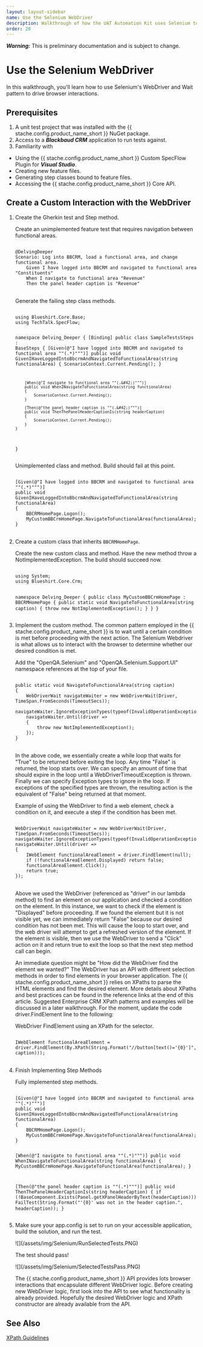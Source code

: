 ```yaml
---
layout: layout-sidebar
name: Use the Selenium WebDriver
description: Walkthrough of how the UAT Automation Kit uses Selenium to interact with the UI.
order: 20
---
```


<p class="alert alert-warning"><strong><em>Warning:</em></strong> This is preliminary documentation and is subject to change.</p>

# Use the Selenium WebDriver
In this walkthrough, you'll learn how to use Selenium's WebDriver and Wait pattern to drive browser interactions.

## Prerequisites

1. A unit test project that was installed with the {{ stache.config.product_name_short }} NuGet package.
2. Access to a ***Blackbaud CRM*** application to run tests against.
3. Familiarity with
 * Using the {{ stache.config.product_name_short }} Custom SpecFlow Plugin for ***Visual Studio***.
 * Creating new feature files.
 * Generating step classes bound to feature files.
 * Accessing the {{ stache.config.product_name_short }} Core API.

## Create a Custom Interaction with the WebDriver

<ol>
<li>
<p>Create the Gherkin test and Step method.</p>
<div class="codeSnippetContainerTabs"><div class="codeSnippetContainerTabSingle">Create an unimplemented feature test that requires navigation between functional areas.</div></div>
<pre><code class="language-gherkin">
@DelvingDeeper
Scenario: Log into BBCRM, load a functional area, and change functional area.
	Given I have logged into BBCRM and navigated to functional area "Constituents"
	When I navigate to functional area "Revenue"
	Then the panel header caption is "Revenue"
</code>
</pre>

<div class="codeSnippetContainerTabs"><div class="codeSnippetContainerTabSingle">Generate the failing step class methods.</div></div>
<pre><code class="language-csharp">
using Blueshirt.Core.Base;
using TechTalk.SpecFlow;

namespace Delving_Deeper
{
    [Binding]
    public class SampleTestsSteps : BaseSteps
    {
        [Given(@"I have logged into BBCRM and navigated to functional area ""(.&#42;)""")]
        public void GivenIHaveLoggedIntoBbcrmAndNavigatedToFunctionalArea(string functionalArea)
        {
            ScenarioContext.Current.Pending();
        }

        [When(@"I navigate to functional area ""(.&#42;)""")]
        public void WhenINavigateToFunctionalArea(string functionalArea)
        {
            ScenarioContext.Current.Pending();
        }

        [Then(@"the panel header caption is ""(.&#42;)""")]
        public void ThenThePanelHeaderCaptionIs(string headerCaption)
        {
            ScenarioContext.Current.Pending();
        }
    }
}
</code>
</pre>

<div class="codeSnippetContainerTabs"><div class="codeSnippetContainerTabSingle">Unimplemented class and method. Build should fail at this point.</div></div>
<pre><code class="language-csharp">
[Given(@"I have logged into BBCRM and navigated to functional area ""(.&#42;)""")]
public void GivenIHaveLoggedIntoBbcrmAndNavigatedToFunctionalArea(string functionalArea)
{
    BBCRMHomePage.Logon();
    MyCustomBBCrmHomePage.NavigateToFunctionalArea(functionalArea);
}
</code>
</pre>
</li>

<li>
<p>Create a custom class that inherits <code>BBCRMHomePage</code>.</p>
<div class="codeSnippetContainerTabs"><div class="codeSnippetContainerTabSingle">Create the new custom class and method. Have the new method throw a NotImplementedException. The build should succeed now.</div></div>
<pre><code class="language-csharp">
using System;
using Blueshirt.Core.Crm;

namespace Delving_Deeper
{
    public class MyCustomBBCrmHomePage : BBCRMHomePage
    {
        public static void NavigateToFunctionalArea(string caption)
        {
            throw new NotImplementedException();
        }
    }
}
</code>
</pre>
</li>
<li>
<p>Implement the custom method. The common pattern employed in the {{ stache.config.product_name_short }} is to wait until a certain condition is met before proceeding with the next action. The Selenium Webdriver is what allows us to interact with the browser to determine whether our desired condition is met.</p>
<div class="codeSnippetContainerTabs"><div class="codeSnippetContainerTabSingle">Add the "OpenQA.Selenium" and "OpenQA.Selenium.Support.UI" namespace references at the top of your file.</div></div>
<pre><code class="language-csharp">
public static void NavigateToFunctionalArea(string caption)
{
    WebDriverWait navigateWaiter = new WebDriverWait(Driver, TimeSpan.FromSeconds(TimeoutSecs));
    navigateWaiter.IgnoreExceptionTypes(typeof(InvalidOperationException));
    navigateWaiter.Until(driver =>
    {
        throw new NotImplementedException();
    });
}
</code>
</pre>

<p>In the above code, we essentially create a while loop that waits for "True" to be returned before exiting the loop. Any time "False" is returned, the loop starts over. We can specify an amount of time that should expire in the loop until a WebDriverTimeoutException is thrown. Finally we can specify Exception types to ignore in the loop. If exceptions of the specified types are thrown, the resulting action is the equivalent of "False" being returned at that moment.</p>

<div class="codeSnippetContainerTabs"><div class="codeSnippetContainerTabSingle">Example of using the WebDriver to find a web element, check a condition on it, and execute a step if the condition has been met.</div></div>
<pre><code class="language-csharp">
WebDriverWait navigateWaiter = new WebDriverWait(Driver, TimeSpan.FromSeconds(TimeoutSecs));
navigateWaiter.IgnoreExceptionTypes(typeof(InvalidOperationException));
navigateWaiter.Until(driver =>
{
    IWebElement functionalAreaElement = driver.FindElement(null);
    if (!functionalAreaElement.Displayed) return false;
    functionalAreaElement.Click();
    return true;
});
</code>
</pre>

<p>Above we used the WebDriver (referenced as "driver" in our lambda method) to find an element on our application and checked a condition on the element. In this instance, we want to check if the element is "Displayed" before proceeding. If we found the element but it is not visible yet, we can immediately return "False" because our desired condition has not been met. This will cause the loop to start over, and the web driver will attempt to get a refreshed version of the element. If the element is visible, then we use the WebDriver to send a "Click" action on it and return true to exit the loop so that the next step method call can begin.</p>

<p>An immediate question might be "How did the WebDriver find the element we wanted?" The WebDriver has an API with different selection methods in order to find elements in your browser application. The {{ stache.config.product_name_short }} relies on XPaths to parse the HTML elements and find the desired element. More details about XPaths and best practices can be found in the reference links at the end of this article. Suggested Enterprise CRM XPath patterns and examples will be discussed in a later walkthrough. For the moment, update the code driver.FindElement line to the following:</p>

<div class="codeSnippetContainerTabs"><div class="codeSnippetContainerTabSingle">WebDriver FindElement using an XPath for the selector.</div></div><pre><code class="language-csharp">
IWebElement functionalAreaElement = driver.FindElement(By.XPath(String.Format("//button[text()='{0}']", caption)));
</code>
</pre>
</li>

<li>
<p>Finish Implementing Step Methods</p>
<div class="codeSnippetContainerTabs"><div class="codeSnippetContainerTabSingle">Fully implemented step methods.</div></div>
<pre><code class="language-csharp">
[Given(@"I have logged into BBCRM and navigated to functional area ""(.&#42;)""")]
public void GivenIHaveLoggedIntoBbcrmAndNavigatedToFunctionalArea(string functionalArea)
{
    BBCRMHomePage.Logon();
    MyCustomBBCrmHomePage.NavigateToFunctionalArea(functionalArea);
}

[When(@"I navigate to functional area ""(.&#42;)""")]
public void WhenINavigateToFunctionalArea(string functionalArea)
{
    MyCustomBBCrmHomePage.NavigateToFunctionalArea(functionalArea);
}

[Then(@"the panel header caption is ""(.&#42;)""")]
public void ThenThePanelHeaderCaptionIs(string headerCaption)
{
    if (!BaseComponent.Exists(Panel.getXPanelHeaderByText(headerCaption))) 
        FailTest(String.Format("'{0}' was not in the header caption.", headerCaption));
}
</code>
</pre>
</li>

<li>
<p>Make sure your app.config is set to run on your accessible application, build the solution, and run the test.</p>
<p>![](/assets/img/Selenium/RunSelectedTests.PNG)</p>

<p>The test should pass!</p>
<p>![](/assets/img/Selenium/SelectedTestsPass.PNG)</p>

<p class="alert alert-info">The {{ stache.config.product_name_short }} API provides lots browser interactions that encapsulate different WebDriver logic. Before creating new WebDriver logic, first look into the API to see what functionality is already provided. Hopefully the desired WebDriver logic and XPath constructor are already available from the API.</p>
</li>
</ol>

<!---
Commenting out the original procedure just in case I need it again. The ordered list replacement seems to work fine, but keeping the old version just to be safe
#### 1. Create the Gherkin test and Step method.

<div class="codeSnippetContainerTabs"><div class="codeSnippetContainerTabSingle">Create an unimplemented feature test requiring navigation between functional areas.  </div></div><pre><code class="language-gherkin">
@DelvingDeeper
Scenario: Log into BBCRM, load a functional area, and change functional area.
	Given I have logged into BBCRM and navigated to functional area "Constituents"
	When I navigate to functional area "Revenue"
	Then the panel header caption is "Revenue"
</code>
</pre>

<div class="codeSnippetContainerTabs"><div class="codeSnippetContainerTabSingle">Generate the failing step class methods.</div></div><pre><code class="language-csharp">
using Blueshirt.Core.Base;
using TechTalk.SpecFlow;

namespace Delving_Deeper
{
    [Binding]
    public class SampleTestsSteps : BaseSteps
    {
        [Given(@"I have logged into BBCRM and navigated to functional area ""(.&#42;)""")]
        public void GivenIHaveLoggedIntoBbcrmAndNavigatedToFunctionalArea(string functionalArea)
        {
            ScenarioContext.Current.Pending();
        }

        [When(@"I navigate to functional area ""(.&#42;)""")]
        public void WhenINavigateToFunctionalArea(string functionalArea)
        {
            ScenarioContext.Current.Pending();
        }

        [Then(@"the panel header caption is ""(.&#42;)""")]
        public void ThenThePanelHeaderCaptionIs(string headerCaption)
        {
            ScenarioContext.Current.Pending();
        }
    }
}
</code>
</pre>

<div class="codeSnippetContainerTabs"><div class="codeSnippetContainerTabSingle">Unimplemented class and method.  Build should fail at this point.</div></div><pre><code class="language-csharp">
[Given(@"I have logged into BBCRM and navigated to functional area ""(.&#42;)""")]
public void GivenIHaveLoggedIntoBbcrmAndNavigatedToFunctionalArea(string functionalArea)
{
    BBCRMHomePage.Logon();
    MyCustomBBCrmHomePage.NavigateToFunctionalArea(functionalArea);
}
</code>
</pre>
    
#### 2. Create custom class inheriting BBCRMHomePage

<div class="codeSnippetContainerTabs"><div class="codeSnippetContainerTabSingle">Create the new custom class and method. Have the new method throw a NotImplementedException. The build should succeed now.</div></div><pre><code class="language-csharp">
using System;
using Blueshirt.Core.Crm;

namespace Delving_Deeper
{
    public class MyCustomBBCrmHomePage : BBCRMHomePage
    {
        public static void NavigateToFunctionalArea(string caption)
        {
            throw new NotImplementedException();
        }
    }
}
</code>
</pre>

#### Implement the custom method. The common pattern employed in the {{ stache.config.product_name_short }} is to wait until a certain condition has been met before proceeding with the next action. The Selenium Webdriver is what allows us to interact with the browser in order to determine whether or not our desired condition has been met.
<div class="codeSnippetContainerTabs"><div class="codeSnippetContainerTabSingle">Be sure to add the 'OpenQA.Selenium' and 'OpenQA.Selenium.Support.UI' namespace references at the top of your file.</div></div><pre><code class="language-csharp">
public static void NavigateToFunctionalArea(string caption)
{
    WebDriverWait navigateWaiter = new WebDriverWait(Driver, TimeSpan.FromSeconds(TimeoutSecs));
    navigateWaiter.IgnoreExceptionTypes(typeof(InvalidOperationException));
    navigateWaiter.Until(driver =>
    {
        throw new NotImplementedException();
    });
}
</code>
</pre>

In the above code, we essentially create a while loop that waits for "True" to be returned before exiting the loop. Any time "False" is returned, the loop starts over. We can specify an amount of time that should expire in the loop until a WebDriverTimeoutException is thrown. Finally we can specify Exception types to ignore in the loop. If exceptions of the specified types are thrown, the resulting action is the equivalent of "False" being returned at that moment.

<div class="codeSnippetContainerTabs"><div class="codeSnippetContainerTabSingle">Example of using the WebDriver to find a web element, check a condition on it, and execute a step if the condition has been met.</div></div><pre><code class="language-csharp">
WebDriverWait navigateWaiter = new WebDriverWait(Driver, TimeSpan.FromSeconds(TimeoutSecs));
navigateWaiter.IgnoreExceptionTypes(typeof(InvalidOperationException));
navigateWaiter.Until(driver =>
{
    IWebElement functionalAreaElement = driver.FindElement(null);
    if (!functionalAreaElement.Displayed) return false;
    functionalAreaElement.Click();
    return true;
});
</code>
</pre>

Above we used the WebDriver (referenced as "driver" in our lambda method) to find an element on our application and checked a condition on the element. In this instance, we want to check if the element is "Displayed" before proceeding. If we found the element but it is not visible yet, we can immediately return "False" because our desired condition has not been met. This will cause the loop to start over, and the web driver will attempt to get a refreshed version of the element. If the element is visible, then we use the WebDriver to send a "Click" action on it and return true to exit the loop so that the next step method call can begin.  
<br>
An immediate question might be "How did the WebDriver find the element we wanted?" The WebDriver has an API with different selection methods in order to find elements in your browser application. The {{ stache.config.product_name_short }} relies on XPaths to parse the HTML elements and find the desired element. More details about XPaths and best practices can be found in the reference links at the end of this article. Suggested Enterprise CRM XPath patterns and examples will be discussed in a later walkthrough. For the moment, update the code driver.FindElement line to the following:

<div class="codeSnippetContainerTabs"><div class="codeSnippetContainerTabSingle">WebDriver FindElement using an XPath for the selector.</div></div><pre><code class="language-csharp">
IWebElement functionalAreaElement = driver.FindElement(By.XPath(String.Format("//button[text()='{0}']", caption)));
</code>
</pre>

#### 3. Finish Implementing Step Methods

<div class="codeSnippetContainerTabs"><div class="codeSnippetContainerTabSingle">Fully implemented step methods.</div></div><pre><code class="language-csharp">
[Given(@"I have logged into BBCRM and navigated to functional area ""(.&#42;)""")]
public void GivenIHaveLoggedIntoBbcrmAndNavigatedToFunctionalArea(string functionalArea)
{
    BBCRMHomePage.Logon();
    MyCustomBBCrmHomePage.NavigateToFunctionalArea(functionalArea);
}

[When(@"I navigate to functional area ""(.&#42;)""")]
public void WhenINavigateToFunctionalArea(string functionalArea)
{
    MyCustomBBCrmHomePage.NavigateToFunctionalArea(functionalArea);
}

[Then(@"the panel header caption is ""(.&#42;)""")]
public void ThenThePanelHeaderCaptionIs(string headerCaption)
{
    if (!BaseComponent.Exists(Panel.getXPanelHeaderByText(headerCaption))) 
        FailTest(String.Format("'{0}' was not in the header caption.", headerCaption));
}
</code>
</pre>

Make sure your app.config is set to run on your accessible application, build the solution, and run the test.  
![](/assets/img/Selenium/RunSelectedTests.PNG)

The test should pass!  
![](/assets/img/Selenium/SelectedTestsPass.PNG)

<p class="alert alert-info">The {{ stache.config.product_name_short }} API provides lots browser interactions that encapsulate different WebDriver logic. Before creating new WebDriver logic, first look into the API to see what functionality is already provided. Hopefully the desired WebDriver logic and XPath constructor are already available from the API.</p>
-->

## See Also

[XPath Guidelines]({{stache.config.blue_walkthroughs_201_xpaths}})

